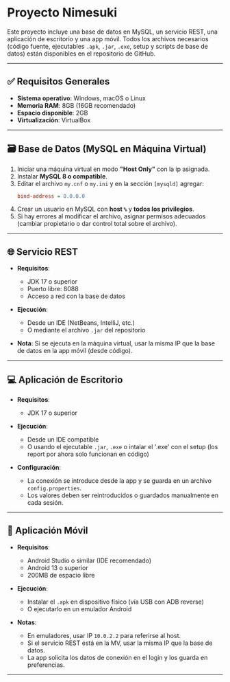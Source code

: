 ﻿# Proyecto Nimesuki

Este proyecto incluye una base de datos en MySQL, un servicio REST, una aplicación de escritorio y una app móvil. Todos los archivos necesarios (código fuente, ejecutables `.apk`, `.jar`, `.exe`, setup y scripts de base de datos) están disponibles en el repositorio de GitHub.

---

## ✅ Requisitos Generales

- **Sistema operativo**: Windows, macOS o Linux  
- **Memoria RAM**: 8GB (16GB recomendado)  
- **Espacio disponible**: 2GB  
- **Virtualización**: VirtualBox

---

## 🗃️ Base de Datos (MySQL en Máquina Virtual)

1. Iniciar una máquina virtual en modo **"Host Only"** con la ip asignada.
2. Instalar **MySQL 8 o compatible**.
3. Editar el archivo `my.cnf` o `my.ini` y en la sección `[mysqld]` agregar:
   ```ini
   bind-address = 0.0.0.0
   ```
4. Crear un usuario en MySQL con **host `%`** y **todos los privilegios**.
5. Si hay errores al modificar el archivo, asignar permisos adecuados (cambiar propietario o dar control total sobre el archivo).

---

## 🌐 Servicio REST

- **Requisitos**:
  - JDK 17 o superior
  - Puerto libre: 8088
  - Acceso a red con la base de datos

- **Ejecución**:
  - Desde un IDE (NetBeans, IntelliJ, etc.)
  - O mediante el archivo `.jar` del repositorio

- **Nota**: Si se ejecuta en la máquina virtual, usar la misma IP que la base de datos en la app móvil (desde código).

---

## 💻 Aplicación de Escritorio

- **Requisitos**:
  - JDK 17 o superior

- **Ejecución**:
  - Desde un IDE compatible
  - O usando el ejecutable `.jar`, `.exe` o intalar el '.exe' con el setup (los report por ahora solo funcionan en código)

- **Configuración**:
  - La conexión se introduce desde la app y se guarda en un archivo `config.properties`.
  - Los valores deben ser reintroducidos o guardados manualmente en cada sesión.

---

## 📱 Aplicación Móvil

- **Requisitos**:
  - Android Studio o similar (IDE recomendado)
  - Android 13 o superior
  - 200MB de espacio libre

- **Ejecución**:
  - Instalar el `.apk` en dispositivo físico (vía USB con ADB reverse)
  - O ejecutarlo en un emulador Android

- **Notas**:
  - En emuladores, usar IP `10.0.2.2` para referirse al host.
  - Si el servicio REST está en la MV, usar la misma IP que la base de datos.
  - La app solicita los datos de conexión en el login y los guarda en preferencias.

---
